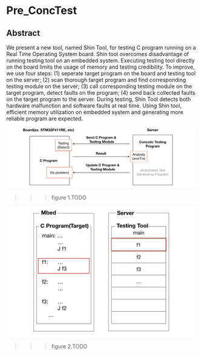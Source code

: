 # Pre_ConcTest


## Abstract
  We present a new tool, named Shin Tool, for  testing C program running on a Real Time Operating System board. Shin tool overcomes disadvantage of running testing tool on an embedded system. Executing testing tool directly on the board limits the usage of memory and testing credibility. To improve, we use four steps: (1) seperate target program on the board and testing tool on the server; (2) scan thorough target program and find corresponding testing module on the server; (3) call corresponding testing module on the target program, detect faults on the program; (4) send back collected faults on the target program to the server. During testing, Shin Tool detects both hardware malfunction and software faults at real time. Using Shin tool, efficient memory utilization on embedded system and generating more reliable program are expected.
  
![Alt text](/image/readme/figure1.png)
>>> figure 1.TODO

![Alt text](/image/readme/figure2.jpeg)
>>> figure 2.TODO
